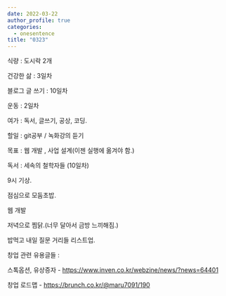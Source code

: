 ```yaml
---
date: 2022-03-22
author_profile: true
categories:
  - onesentence
title: "0323"
---
```


식량 : 도시락 2개

건강한 삶 : 3일차 

블로그 글 쓰기 : 10일차

운동 : 2일차

여가 : 독서, 글쓰기, 공상, 코딩.

할일 : git공부 / 녹화강의 듣기

목표 : 웹 개발 , 사업 설계(이젠 실행에 옮겨야 함.) 

독서 : 세속의 철학자들 (10일차)



9시 기상.

점심으로 모둠초밥.

웹 개발 

저녁으로 찜닭.(너무 달아서 금방 느끼해짐.)

밥먹고 내일 질문 거리들 리스트업.

창업 관련 유용글들 : 

스톡옵션, 유상증자 - https://www.inven.co.kr/webzine/news/?news=64401

창업 로드맵 - https://brunch.co.kr/@maru7091/190